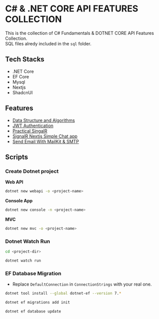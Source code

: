 # C# & .NET CORE API FEATURES COLLECTION

This is the collection of C# Fundamentals & DOTNET CORE API Features Collection. <br>
SQL files alredy included in the `sql` folder.

## Tech Stacks

- .NET Core
- EF Core
- Mysql
- Nextjs
- ShadcnUI

## Features

- [Data Structure and Algorithms](https://github.com/thutasann/dotnet-core-features/tree/master/data-structure-algo)
- [JWT Authentication](https://github.com/thutasann/dotnet-core-features/tree/master/jwt-auth)
- [Practical SingalR](https://github.com/thutasann/dotnet-core-features/tree/master/practical-signalR-mvc)
- [SignalR Nextjs Simple Chat app](https://github.com/thutasann/dotnet-core-features/tree/master/signalR-nextjs-chat)
- [Send Email With MailKit & SMTP](https://github.com/thutasann/dotnet-core-features/tree/master/email-mailkit-smtp)

## Scripts

### Create Dotnet project

**Web API**

```bash
dotnet new webapi -o <project-name>
```

**Console App**

```bash
dotnet new console -n <project-name>
```

**MVC**

```bash
dotnet new mvc -o <project-name>
```

### Dotnet Watch Run

```bash
cd <project-dir>
```

```bash
dotnet watch run
```

### EF Database Migration

- Replace `DefaultConnection` in `ConnectionStrings` with your real one.

```bash
dotnet tool install --global dotnet-ef --version 7.*
```

```bash
dotnet ef migrations add init
```

```bash
dotnet ef database update
```
